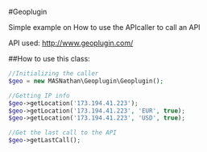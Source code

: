 #Geoplugin

Simple example on How to use the APIcaller to call an API

API used: http://www.geoplugin.com/

##How to use this class:
```php
//Initializing the caller
$geo = new MASNathan\Geoplugin\Geoplugin();

//Getting IP info
$geo->getLocation('173.194.41.223');
$geo->getLocation('173.194.41.223', 'EUR', true);
$geo->getLocation('173.194.41.223', 'USD', true);

//Get the last call to the API
$geo->getLastCall();
```